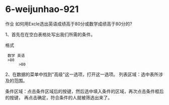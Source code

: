 # 6-weijunhao-921
作业
如何用Excle选出英语成绩高于80分或数学成绩高于80分的?

1、首先在在空白表格处写出我们所需的条件。

格式

     数学 英语
     >80
          >80
2、在数据的菜单中找到"高级"这一选项，打开这一选项。 列表区域：选中表所涉及的范围。

条件区域：点击条件区域后的按键，然后选中填入条件的区域，再次点击条件框后的按键， 再点击确定，符合条件的人就被筛选出来了。
